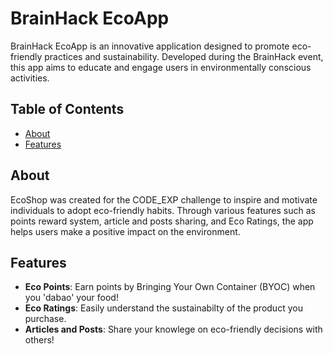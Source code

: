 # BrainHack EcoApp

BrainHack EcoApp is an innovative application designed to promote eco-friendly practices and sustainability. Developed during the BrainHack event, this app aims to educate and engage users in environmentally conscious activities.


## Table of Contents

- [About](#about)
- [Features](#features)


## About

EcoShop was created for the CODE_EXP challenge to inspire and motivate individuals to adopt eco-friendly habits. Through various features such as points reward system, 
article and posts sharing, and Eco Ratings, the app helps users make a positive impact on the environment.

## Features

- **Eco Points**: Earn points by Bringing Your Own Container (BYOC) when you 'dabao' your food!
- **Eco Ratings**: Easily understand the sustainabilty of the product you purchase.
- **Articles and Posts**: Share your knowlege on eco-friendly decisions with others!

